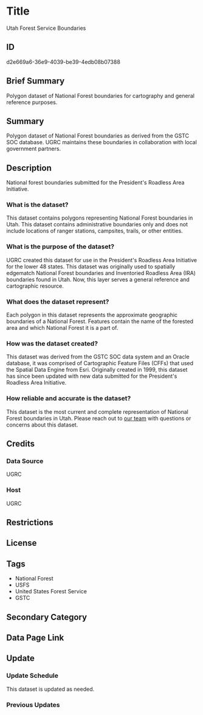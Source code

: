 # Title

Utah Forest Service Boundaries

## ID

d2e669a6-36e9-4039-be39-4edb08b07388

## Brief Summary

Polygon dataset of National Forest boundaries for cartography and general reference purposes.

## Summary

Polygon dataset of National Forest boundaries as derived from the GSTC SOC database. UGRC maintains these boundaries in collaboration with local government partners.

<!--- We are listed as the source for this dataset, is that the case? Do we maintain it? The metadata wasn't entirely clear whether we maintain these boundaries or how USFS themselves is involved. --->

## Description

National forest boundaries submitted for the President's Roadless Area Initiative.

### What is the dataset?

This dataset contains polygons representing National Forest boundaries in Utah. This dataset contains administrative boundaries only and does not include locations of ranger stations, campsites, trails, or other entities.

### What is the purpose of the dataset?

UGRC created this dataset for use in the President's Roadless Area Initiative for the lower 48 states. This dataset was originally used to spatially edgematch National Forest boundaries and Inventoried Roadless Area (IRA) boundaries found in Utah. Now, this layer serves a general reference and cartographic resource.

<!--- Did we create this dataset? The original metadata wasn't very clear. --->

### What does the dataset represent?

Each polygon in this dataset represents the approximate geographic boundaries of a National Forest. Features contain the name of the forested area and which National Forest it is a part of.

### How was the dataset created?

This dataset was derived from the GSTC SOC data system and an Oracle database, it was comprised of Cartographic Feature Files (CFFs) that used the Spatial Data Engine from Esri. Originally created in 1999, this dataset has since been updated with new data submitted for the President's Roadless Area Initiative.

### How reliable and accurate is the dataset?

This dataset is the most current and complete representation of National Forest boundaries in Utah. Please reach out to [our team](https://gis.utah.gov/about/) with questions or concerns about this dataset.

## Credits

### Data Source

UGRC

### Host

UGRC

## Restrictions

## License

## Tags

- National Forest
- USFS
- United States Forest Service
- GSTC

## Secondary Category

## Data Page Link

## Update

### Update Schedule

This dataset is updated as needed.

<!--- Is this the case? Is this dataset static? --->

### Previous Updates
